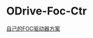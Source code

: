 # ODrive-Foc-Ctr

[自己的FOC驱动器方案](https://www.bilibili.com/video/BV1BY4y1j7U6/?spm_id_from=333.999.0.0)
